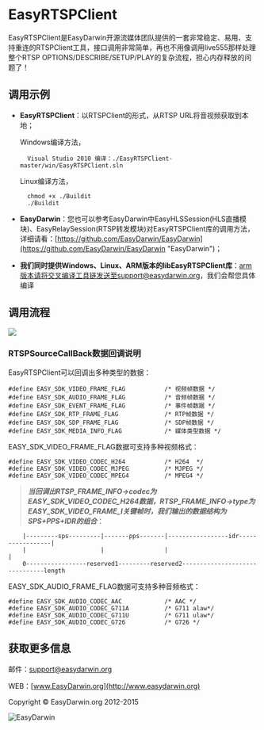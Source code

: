 # EasyRTSPClient #

EasyRTSPClient是EasyDarwin开源流媒体团队提供的一套非常稳定、易用、支持重连的RTSPClient工具，接口调用非常简单，再也不用像调用live555那样处理整个RTSP OPTIONS/DESCRIBE/SETUP/PLAY的复杂流程，担心内存释放的问题了！

## 调用示例 ##

- **EasyRTSPClient**：以RTSPClient的形式，从RTSP URL将音视频获取到本地；
	
	Windows编译方法，

    	Visual Studio 2010 编译：./EasyRTSPClient-master/win/EasyRTSPClient.sln

	Linux编译方法，
		
		chmod +x ./Buildit
		./Buildit


- **EasyDarwin**：您也可以参考EasyDarwin中EasyHLSSession(HLS直播模块)、EasyRelaySession(RTSP转发模块)对EasyRTSPClient库的调用方法，详细请看：[https://github.com/EasyDarwin/EasyDarwin](https://github.com/EasyDarwin/EasyDarwin "EasyDarwin")；

- **我们同时提供Windows、Linux、ARM版本的libEasyRTSPClient库**：arm版本请将交叉编译工具链发送至support@easydarwin.org，我们会帮您具体编译

## 调用流程 ##
![](http://www.easydarwin.org/skin/easydarwin/images/easyrtspclient.png)


### RTSPSourceCallBack数据回调说明 ###
EasyRTSPClient可以回调出多种类型的数据：

	#define EASY_SDK_VIDEO_FRAME_FLAG			/* 视频帧数据 */
	#define EASY_SDK_AUDIO_FRAME_FLAG			/* 音频帧数据 */
	#define EASY_SDK_EVENT_FRAME_FLAG			/* 事件帧数据 */
	#define EASY_SDK_RTP_FRAME_FLAG				/* RTP帧数据 */
	#define EASY_SDK_SDP_FRAME_FLAG				/* SDP帧数据 */
	#define EASY_SDK_MEDIA_INFO_FLAG			/* 媒体类型数据 */

EASY\_SDK\_VIDEO\_FRAME\_FLAG数据可支持多种视频格式：
		
	#define EASY_SDK_VIDEO_CODEC_H264			/* H264  */
	#define	EASY_SDK_VIDEO_CODEC_MJPEG			/* MJPEG */
	#define	EASY_SDK_VIDEO_CODEC_MPEG4			/* MPEG4 */


> ***当回调出RTSP_FRAME_INFO->codec为EASY\_SDK\_VIDEO\_CODEC\_H264数据，RTSP_FRAME_INFO->type为EASY\_SDK\_VIDEO\_FRAME\_I关键帧时，我们输出的数据结构为SPS+PPS+IDR的组合***：
		
		|---------sps---------|-------pps-------|-----------------idr-----------------|
		|                     |                 |                                     |
		0-----------------reserved1---------reserved2-------------------------------length


EASY\_SDK\_AUDIO\_FRAME\_FLAG数据可支持多种音频格式：
	
	#define EASY_SDK_AUDIO_CODEC_AAC			/* AAC */
	#define EASY_SDK_AUDIO_CODEC_G711A			/* G711 alaw*/
	#define EASY_SDK_AUDIO_CODEC_G711U			/* G711 ulaw*/
	#define EASY_SDK_AUDIO_CODEC_G726			/* G726 */



## 获取更多信息 ##

邮件：[support@easydarwin.org](mailto:support@easydarwin.org) 

WEB：[www.EasyDarwin.org](http://www.easydarwin.org)

Copyright &copy; EasyDarwin.org 2012-2015

![EasyDarwin](http://www.easydarwin.org/skin/easydarwin/images/wx_qrcode.jpg)